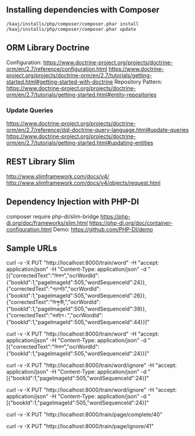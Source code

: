 ## Installing dependencies with Composer
    
    /kaaj/installs/php/composer/composer.phar install
    /kaaj/installs/php/composer/composer.phar update

## ORM Library Doctrine
Configuration: <https://www.doctrine-project.org/projects/doctrine-orm/en/2.7/reference/configuration.html>
<https://www.doctrine-project.org/projects/doctrine-orm/en/2.7/tutorials/getting-started.html#getting-started-with-doctrine>
Repository Pattern: <https://www.doctrine-project.org/projects/doctrine-orm/en/2.7/tutorials/getting-started.html#entity-repositories>

### Update Queries
<https://www.doctrine-project.org/projects/doctrine-orm/en/2.7/reference/dql-doctrine-query-language.html#update-queries>
<https://www.doctrine-project.org/projects/doctrine-orm/en/2.7/tutorials/getting-started.html#updating-entities>

## REST Library Slim
<http://www.slimframework.com/docs/v4/>
<http://www.slimframework.com/docs/v4/objects/request.html>

## Dependency Injection with PHP-DI
composer require php-di/slim-bridge
<https://php-di.org/doc/frameworks/slim.html>
<https://php-di.org/doc/container-configuration.html>
Demo: <https://github.com/PHP-DI/demo>

## Sample URLs

curl -v -X PUT "http://localhost:8000/train/word" -H  "accept: application/json" -H  "Content-Type: application/json" -d "[{\"correctedText\":\"বিলাপ\",\"ocrWordId\":{\"bookId\":1,\"pageImageId\":505,\"wordSequenceId\":24}},{\"correctedText\":\"গড়াগড়ি\",\"ocrWordId\":{\"bookId\":1,\"pageImageId\":505,\"wordSequenceId\":26}},{\"correctedText\":\"ভিক্ষুকী,\",\"ocrWordId\":{\"bookId\":1,\"pageImageId\":505,\"wordSequenceId\":39}},{\"correctedText\":\"করছিস।\",\"ocrWordId\":{\"bookId\":1,\"pageImageId\":505,\"wordSequenceId\":44}}]"




curl -v -X PUT "http://localhost:8000/train/word" -H  "accept: application/json" -H  "Content-Type: application/json" -d "[{\"correctedText\":\"বিলাপ\",\"ocrWordId\":{\"bookId\":1,\"pageImageId\":505,\"wordSequenceId\":24}}]"


curl -v -X PUT "http://localhost:8000/train/word/ignore" -H  "accept: application/json" -H  "Content-Type: application/json" -d "[{\"bookId\":1,\"pageImageId\":505,\"wordSequenceId\":24}]"


curl -v -X PUT "http://localhost:8000/train/word/ignore" -H  "accept: application/json" -H  "Content-Type: application/json" -d "[{\"bookId\":1,\"pageImageId\":505,\"wordSequenceId\":24}]"

curl -v -X PUT "http://localhost:8000/train/page/complete/40" 

curl -v -X PUT "http://localhost:8000/train/page/ignore/41" 

